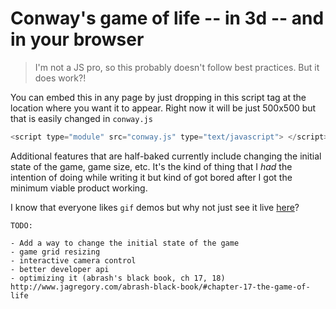 # Conway's game of life -- in 3d -- and in your browser

> I'm not a JS pro, so this probably doesn't follow best practices.
> But it does work?!

You can embed this in any page by just dropping in this script tag at the location where you want it to appear.
Right now it will be just 500x500 but that is easily changed in `conway.js`



```js
<script type="module" src="conway.js" type="text/javascript"> </script>
```

Additional features that are half-baked currently include changing the initial state of the game, game size, etc. 
It's the kind of thing that I *had* the intention of doing while writing it but kind of got bored after I got the minimum viable product working.

I know that everyone likes `gif` demos but why not just see it live [here](https://chenbrian/ca/posts/2022/conway.3js)?


```
TODO:

- Add a way to change the initial state of the game
- game grid resizing
- interactive camera control
- better developer api
- optimizing it (abrash's black book, ch 17, 18) http://www.jagregory.com/abrash-black-book/#chapter-17-the-game-of-life
```



